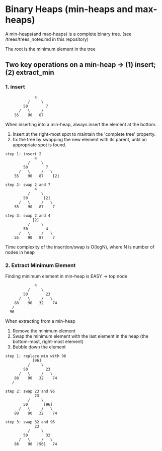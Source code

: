 # Binary Heaps (min-heaps and max-heaps)

A min-heaps(and max-heaps) is a complete binary tree. (see /trees/trees_notes.md in this repository)

The root is the minimum element in the tree

## Two key operations on a min-heap -> (1) insert; (2) extract_min

### 1. insert

```
             4
          /     \
        50        7
      /   \     /  
    55    90   87  
```  

When inserting into a min-heap, always insert the element at the bottom. 
1. Insert at the right-most spot to maintain the 'complete tree' property. 
2. fix the tree by swapping the new element with its parent, until an appropriate spot is found. 

```
step 1: insert 2
             4
          /     \
        50        7
      /   \     /   \
    55    90   87    [2]

step 2: swap 2 and 7
             4
          /     \
        50       [2]
      /   \     /   \
    55    90   87    7   

step 3: swap 2 and 4
            [2]
          /     \
        50        4
      /   \     /   \
    55    90   87    7   
```

Time complexity of the insertion/swap is O(logN), where N is number of nodes in heap

### 2. Extract Minimum Element

Finding minimum element in min-heap is EASY -> top node

```
             4
          /     \
        50        23
      /   \     /   \
    88    90   32    74
   /
  96  
```  

When extracting from a min-heap
1. Remove the minimum element
2. Swap the minimum element with the last element in the heap (the bottom-most, right-most element)
3. Bubble down the element



```
step 1: replace min with 96
            [96]
          /     \
        50        23
      /   \     /   \
    88    90   32    74
   /

step 2: swap 23 and 96
             23
          /     \
        50       [96]
      /   \     /   \
    88    90   32    74

step 3: swap 32 and 96
             23
          /     \
        50        32
      /   \     /   \
    88    90  [96]   74


```  
